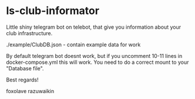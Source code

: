 # ls-club-informator

Little shiny telegram bot on telebot, that give you information about your club infrastructure. 

./example/ClubDB.json - contain example data for work

By default telegram bot doesnt work, but if you uncomment 10-11 lines in docker-compose.yml this will work.
You need to do a correct mount to your "Database file".

Best regards!

foxolave
razuwaikin